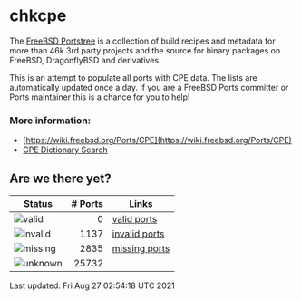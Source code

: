 # chkcpe

The [FreeBSD Portstree](https://cgit.freebsd.org/ports) is a collection of build recipes
and metadata for more than 46k 3rd party projects and the source for binary packages on
FreeBSD, DragonflyBSD and derivatives.

This is an attempt to populate all ports with CPE data. The lists are automatically
updated once a day. If you are a FreeBSD Ports committer or Ports maintainer this is a
chance for you to help!

### More information:
* [https://wiki.freebsd.org/Ports/CPE](https://wiki.freebsd.org/Ports/CPE)
* [CPE Dictionary Search](http://web.nvd.nist.gov/view/cpe/search)


## Are we there yet?

| Status                                                   | # Ports    | Links                                                         |
| ---------------------------------------------------------| ---------: | ------------------------------------------------------------- |
| ![valid](https://img.shields.io/badge/valid-brightgreen) | 0   | [valid ports](https://github.com/decke/chkcpe/wiki/valid)     |
| ![invalid](https://img.shields.io/badge/invalid-red)     | 1137 | [invalid ports](https://github.com/decke/chkcpe/wiki/invalid) |
| ![missing](https://img.shields.io/badge/missing-orange)  | 2835 | [missing ports](https://github.com/decke/chkcpe/wiki/missing) |
| ![unknown](https://img.shields.io/badge/unknown-grey)    | 25732 |  |

Last updated: Fri Aug 27 02:54:18 UTC 2021
